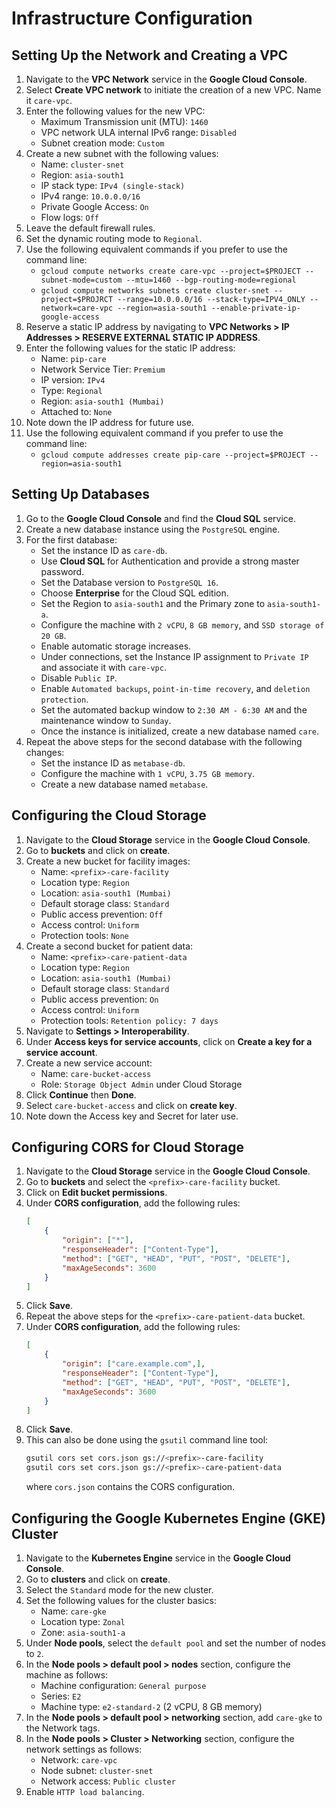 # Infrastructure Configuration

## Setting Up the Network and Creating a VPC

1. Navigate to the **VPC Network** service in the **Google Cloud Console**.
2. Select **Create VPC network** to initiate the creation of a new VPC. Name it `care-vpc`.
3. Enter the following values for the new VPC:
    - Maximum Transmission unit (MTU): `1460`
    - VPC network ULA internal IPv6 range: `Disabled`
    - Subnet creation mode: `Custom`
4. Create a new subnet with the following values:
    - Name: `cluster-snet`
    - Region: `asia-south1`
    - IP stack type: `IPv4 (single-stack)`
    - IPv4 range: `10.0.0.0/16`
    - Private Google Access: `On`
    - Flow logs: `Off`
5. Leave the default firewall rules.
6. Set the dynamic routing mode to `Regional`.
7. Use the following equivalent commands if you prefer to use the command line:
    - `gcloud compute networks create care-vpc --project=$PROJECT --subnet-mode=custom --mtu=1460 --bgp-routing-mode=regional`
    - `gcloud compute networks subnets create cluster-snet --project=$PROJRCT --range=10.0.0.0/16 --stack-type=IPV4_ONLY --network=care-vpc --region=asia-south1 --enable-private-ip-google-access`
8. Reserve a static IP address by navigating to **VPC Networks > IP Addresses > RESERVE EXTERNAL STATIC IP ADDRESS**.
9. Enter the following values for the static IP address:
    - Name: `pip-care`
    - Network Service Tier: `Premium`
    - IP version: `IPv4`
    - Type: `Regional`
    - Region: `asia-south1 (Mumbai)`
    - Attached to: `None`
10. Note down the IP address for future use.
11. Use the following equivalent command if you prefer to use the command line:
    - `gcloud compute addresses create pip-care --project=$PROJECT --region=asia-south1`

## Setting Up Databases

1. Go to the **Google Cloud Console** and find the **Cloud SQL** service.
2. Create a new database instance using the `PostgreSQL` engine.
3. For the first database:
    - Set the instance ID as `care-db`.
    - Use **Cloud SQL** for Authentication and provide a strong master password.
    - Set the Database version to `PostgreSQL 16`.
    - Choose **Enterprise** for the Cloud SQL edition.
    - Set the Region to `asia-south1` and the Primary zone to `asia-south1-a`.
    - Configure the machine with `2 vCPU`, `8 GB memory`, and `SSD storage of 20 GB`.
    - Enable automatic storage increases.
    - Under connections, set the Instance IP assignment to `Private IP` and associate it with `care-vpc`.
    - Disable `Public IP`.
    - Enable `Automated backups`, `point-in-time recovery`, and `deletion protection`.
    - Set the automated backup window to `2:30 AM - 6:30 AM` and the maintenance window to `Sunday`.
    - Once the instance is initialized, create a new database named `care`.
4. Repeat the above steps for the second database with the following changes:
    - Set the instance ID as `metabase-db`.
    - Configure the machine with `1 vCPU`, `3.75 GB memory`.
    - Create a new database named `metabase`.

## Configuring the Cloud Storage

1. Navigate to the **Cloud Storage** service in the **Google Cloud Console**.
2. Go to **buckets** and click on **create**.
3. Create a new bucket for facility images:
    - Name: `<prefix>-care-facility`
    - Location type: `Region`
    - Location: `asia-south1 (Mumbai)`
    - Default storage class: `Standard`
    - Public access prevention: `Off`
    - Access control: `Uniform`
    - Protection tools: `None`
4. Create a second bucket for patient data:
    - Name: `<prefix>-care-patient-data`
    - Location type: `Region`
    - Location: `asia-south1 (Mumbai)`
    - Default storage class: `Standard`
    - Public access prevention: `On`
    - Access control: `Uniform`
    - Protection tools: `Retention policy: 7 days`
5. Navigate to **Settings > Interoperability**.
6. Under **Access keys for service accounts**, click on **Create a key for a service account**.
7. Create a new service account:
    - Name: `care-bucket-access`
    - Role: `Storage Object Admin` under Cloud Storage
8. Click **Continue** then **Done**.
9. Select `care-bucket-access` and click on **create key**.
10. Note down the Access key and Secret for later use.

## Configuring CORS for Cloud Storage

1. Navigate to the **Cloud Storage** service in the **Google Cloud Console**.
2. Go to **buckets** and select the `<prefix>-care-facility` bucket.
3. Click on **Edit bucket permissions**.
4. Under **CORS configuration**, add the following rules:
    ```json
    [
        {
            "origin": ["*"],
            "responseHeader": ["Content-Type"],
            "method": ["GET", "HEAD", "PUT", "POST", "DELETE"],
            "maxAgeSeconds": 3600
        }
    ]
    ```
5. Click **Save**.
6. Repeat the above steps for the `<prefix>-care-patient-data` bucket.
7. Under **CORS configuration**, add the following rules:
    ```json
    [
        {
            "origin": ["care.example.com",],
            "responseHeader": ["Content-Type"],
            "method": ["GET", "HEAD", "PUT", "POST", "DELETE"],
            "maxAgeSeconds": 3600
        }
    ]
    ```
8. Click **Save**.
9. This can also be done using the `gsutil` command line tool:
    ```bash
    gsutil cors set cors.json gs://<prefix>-care-facility
    gsutil cors set cors.json gs://<prefix>-care-patient-data
    ```
    where `cors.json` contains the CORS configuration.

## Configuring the Google Kubernetes Engine (GKE) Cluster

1. Navigate to the **Kubernetes Engine** service in the **Google Cloud Console**.
2. Go to **clusters** and click on **create**.
3. Select the `Standard` mode for the new cluster.
4. Set the following values for the cluster basics:
    - Name: `care-gke`
    - Location type: `Zonal`
    - Zone: `asia-south1-a`
5. Under **Node pools**, select the `default pool` and set the number of nodes to `2`.
6. In the **Node pools > default pool > nodes** section, configure the machine as follows:
    - Machine configuration: `General purpose`
    - Series: `E2`
    - Machine type: `e2-standard-2` (2 vCPU, 8 GB memory)
7. In the **Node pools > default pool > networking** section, add `care-gke` to the Network tags.
8. In the **Node pools > Cluster > Networking** section, configure the network settings as follows:
    - Network: `care-vpc`
    - Node subnet: `cluster-snet`
    - Network access: `Public cluster`
9. Enable `HTTP load balancing`.
